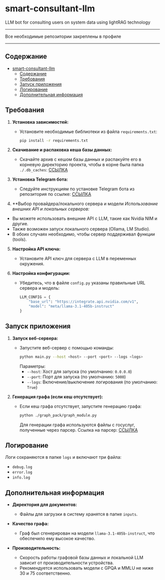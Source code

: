 # smart-consultant-llm

LLM bot for consulting users on system data using lightRAG technology

---

Все необходимые репозитории закреплены в профиле

---

## Содержание

- [smart-consultant-llm](#smart-consultant-llm)
  - [Содержание](#содержание)
  - [Требования](#требования)
  - [Запуск приложения](#запуск-приложения)
  - [Логирование](#логирование)
  - [Дополнительная информация](#дополнительная-информация)

## Требования

1. **Установка зависимостей:**
   - Установите необходимые библиотеки из файла `requirements.txt`:
     ```sh
     pip install -r requirements.txt
     ```

2. **Скачивание и распаковка кеша базы данных:**
   - Скачайте архив с кешом базы данных и распакуйте его в корневую директорию проекта, чтобы в корне была папка `./.db_caches`: [ССЫЛКА](https://drive.google.com/file/d/1BmwmjxY6qcdbc443L1kINPpFszLWEabE/view?usp=sharing)

3. **Установка Telegram бота:**
   - Следуйте инструкциям по установке Telegram бота из репозитория по ссылке: [ССЫЛКА](https://github.com/Bataevk/simple-telegram-bot-for-LLM)

4. **Выбор провайдера/локального сервера и модели
   *Использование внешних API и локальных серверов:*
  - Вы можете использовать внешние API с LLM, такие как Nvidia NIM и другие.
  - Также возможен запуск локального сервера (Ollama, LM Studio).
  - В обоих случаях необходимо, чтобы сервер поддерживал функции (tools).

5. **Настройка API ключа:**
   - Установите API ключ для сервера с LLM в переменных окружения.

6. **Настройка конфигурации:**
   - Убедитесь, что в файле `config.py` указаны правильные URL сервера и модель:
     ```python
     LLM_CONFIG = {
         "base_url": "https://integrate.api.nvidia.com/v1",
         "model": "meta/llama-3.1-405b-instruct"
     }
     ```

## Запуск приложения

1. **Запуск веб-сервера:**
   - Запустите веб-сервер с помощью команды:
     ```sh
     python main.py --host <host> --port <port> --logs <logs>
     ```
     Параметры:
     - `--host`: Хост для запуска (по умолчанию: `0.0.0.0`)
     - `--port`: Порт для запуска (по умолчанию: `5000`)
     - `--logs`: Включение/выключение логирования (по умолчанию: `True`)

2. **Генерация графа (если кеш отсутствует):**
   - Если кеш графа отсутствует, запустите генерацию графа:
     ```sh
     python ./graph_pack/graph_module.py
     ```
     Для генерации графа используются файлы с госуслуг, полученные через парсер. Ссылка на парсер: [ССЫЛКА](https://github.com/Bataevk/gosuslugi-faq-parser)

## Логирование

Логи сохраняются в папке `logs` и включают три файла:
- `debug.log`
- `error.log`
- `info.log`

## Дополнительная информация

- **Директория для документов:**
  - Файлы для загрузки в систему хранятся в папке `inputs`.

- **Качество графа:**
  - Граф был сгенерирован на модели `llama-3.1-405b-instruct`, что обеспечило ему высокое качество.

- **Производительность:**
  - Скорость работы графовой базы данных и локальной LLM зависит от производительности устройства.
  - Рекомендуется использовать модели с GPQA и MMLU не ниже 30 и 75 соответственно.
